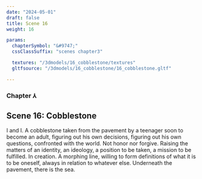 ```yaml
---
date: "2024-05-01"
draft: false
title: Scene 16
weight: 16

params:
  chapterSymbol: "&#9747;"
  cssClassSuffix: "scenes chapter3"

  textures: "/3dmodels/16_cobblestone/textures"
  gltfsource: "/3dmodels/16_cobblestone/16_cobblestone.gltf"

---
```

### Chapter &#8516;
## Scene 16: Cobblestone
<canvas id="c"></canvas>

I and I. A cobblestone taken from the pavement by a teenager soon to become an adult, figuring out his own decisions, figuring out his own questions, confronted with the world. Not honor nor forgive. Raising the matters of an identity, an ideology, a position to be taken, a mission to be fulfilled. In creation. A morphing line, willing to form definitions of what it is to be oneself, always in relation to whatever else. Underneath the pavement, there is the sea.
